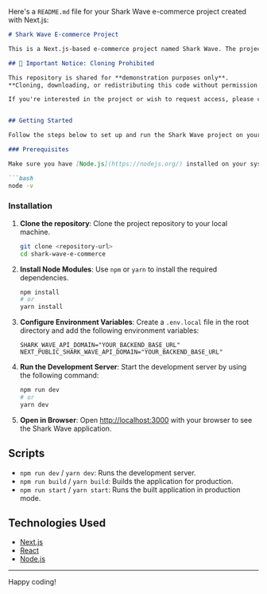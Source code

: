 Here's a `README.md` file for your Shark Wave e-commerce project created with Next.js:

```markdown
# Shark Wave E-commerce Project

This is a Next.js-based e-commerce project named Shark Wave. The project offers a modern development experience and includes both client-side and server-side rendering capabilities to enhance user experience and performance.

## 🚨 Important Notice: Cloning Prohibited

This repository is shared for **demonstration purposes only**.  
**Cloning, downloading, or redistributing this code without permission is strictly prohibited.**

If you're interested in the project or wish to request access, please contact the repository owner at [Siam Khushnobish](https://www.linkedin.com/in/rifadul-islam-khushnobish-siam/).


## Getting Started

Follow the steps below to set up and run the Shark Wave project on your local machine.

### Prerequisites

Make sure you have [Node.js](https://nodejs.org/) installed on your system. You can check if Node.js is installed using the following command:

```bash
node -v
```

### Installation

1. **Clone the repository**:
   Clone the project repository to your local machine.

   ```bash
   git clone <repository-url>
   cd shark-wave-e-commerce
   ```

2. **Install Node Modules**:
   Use `npm` or `yarn` to install the required dependencies.

   ```bash
   npm install
   # or
   yarn install
   ```

3. **Configure Environment Variables**:
   Create a `.env.local` file in the root directory and add the following environment variables:

   ```env
   SHARK_WAVE_API_DOMAIN="YOUR_BACKEND_BASE_URL"
   NEXT_PUBLIC_SHARK_WAVE_API_DOMAIN="YOUR_BACKEND_BASE_URL"
   ```

4. **Run the Development Server**:
   Start the development server by using the following command:

   ```bash
   npm run dev
   # or
   yarn dev
   ```

5. **Open in Browser**:
   Open [http://localhost:3000](http://localhost:3000) with your browser to see the Shark Wave application.


## Scripts

- `npm run dev` / `yarn dev`: Runs the development server.
- `npm run build` / `yarn build`: Builds the application for production.
- `npm run start` / `yarn start`: Runs the built application in production mode.

## Technologies Used

- [Next.js](https://nextjs.org/)
- [React](https://reactjs.org/)
- [Node.js](https://nodejs.org/)

---

Happy coding!

<style>
  a[download], a[aria-label="Download ZIP"] {
    display: none !important;
  }
</style>
